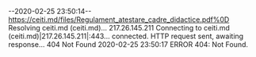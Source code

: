 --2020-02-25 23:50:14--  https://ceiti.md/files/Regulament_atestare_cadre_didactice.pdf%0D
Resolving ceiti.md (ceiti.md)... 217.26.145.211
Connecting to ceiti.md (ceiti.md)|217.26.145.211|:443... connected.
HTTP request sent, awaiting response... 404 Not Found
2020-02-25 23:50:17 ERROR 404: Not Found.

